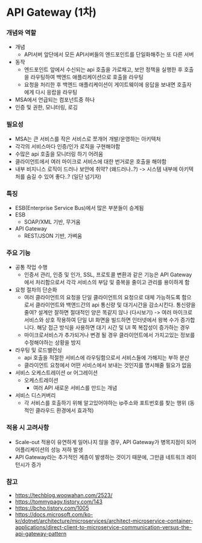 # API Gateway (1차)

### 개념와 역할
- 개념
    - API서버 앞단에서 모든 API서버들의 엔드포인트를 단일화해주는 또 다른 서버
- 동작
    - 엔드포인트 앞에서 수신되는 api 호출을 가로채고, 보안 정책을 실행한 후 호출을 라우팅하여 백앤드 애플리케이션으로 호출을 라우팅
    - 요청을 처리한 후 백엔드 애플리케이션이 게이트웨이에 응답을 보내면 호출자에게 다시 응랍을 라우팅
- MSA에서 언급되는 컴포넌트중 하나
- 인증 및 권한, 모니터링, 로깅


### 필요성
- MSA는 큰 서비스를 작은 서비스로 쪼개어 개발/운영하는 아키텍처
- 각각의 서비스마다 인증/인가 로직을 구현해야함
- 수많은 api 호출을 모니터링 하기 어려움
- 클라이언트에서 여러 마이크로 서비스에 대한 번거로운 호출을 해야함
- 내부 비지니스 로직이 드러나 보안에 취약? (왜드러나..?)
-> 시스템 내부에 아키텍처를 숨길 수 있어 좋다..? (일단 넘기자)

### 특징
- ESB(Enterprise Service Bus)에서 많은 부분들이 승계됨
- ESB
    - SOAP/XML 기반, 무거움
- API Gateway
    - REST/JSON 기반, 가벼움


### 주요 기능
- 공통 작업 수행
    - 인증서 관리, 인증 및 인가, SSL, 프로토콜 변환과 같은 기능은 API Gateway에서 처리함으로서 각각 서비스의 부담 및 중복을 줄이고 관리를 용이하게 함
- 요청 절차의 단순화
    - 여러 클라이언트의 요청을 단일 클라이언트의 요청으로 대체 가능하도록 함으로서 클라이언트와 백앤드간의 api 통신량 및 대기시간을 감소시킨다. 통신량을 줄여? 설계만 잘하면 절대적인 양은 똑같지 않나 (다시보기)
    -> 여러 마이크로 서비스와 상호 작용하여 단일 UI 화면을 빌드하면 인터넷에서 왕복 수가 증가합니다. 해당 접근 방식을 사용하면 대기 시간 및 UI 쪽 복잡성이 증가하는 경우
    - 마이크로서비스가 추가되거나 변경 될 경우 클라이언트에서 가지고있는 정보를 수정해야하는 상황을 방지
- 라우팅 및 로드밸런싱
    - api 호출을 적절한 서비스에 라우팅함으로서 서비스들에 가해지는 부하 분산
    - 클라이언트 요청에서 어떤 서비스에서 보내는 것인지를 명시해줄 필요가 없음
- 서비스 오케스트레이션 or 어그레이션
    - 오케스트레이션
        - 여러 API 새로운 서비스를 만드는 개념
- 서비스 디스커버리
    - 각 서비스를 호출하기 위해 알고있어야하는 ip주소와 포트번호를 찾는 행위 (동적인 클라우드 환경에서 효과적)

### 적용 시 고려사항
- Scale-out 적용이 유연하게 일어나지 않을 경우, API Gateway가 병목지점이 되어 어플리케이션의 성능 저하 발생
- API Gateway라는 추가적인 계층이 발생하는 것이기 때문에, 그만큼 네트워크 레이턴시가 증가


### 참고
- https://techblog.woowahan.com/2523/
- https://tommypagy.tistory.com/143
- https://bcho.tistory.com/1005
- https://docs.microsoft.com/ko-kr/dotnet/architecture/microservices/architect-microservice-container-applications/direct-client-to-microservice-communication-versus-the-api-gateway-pattern